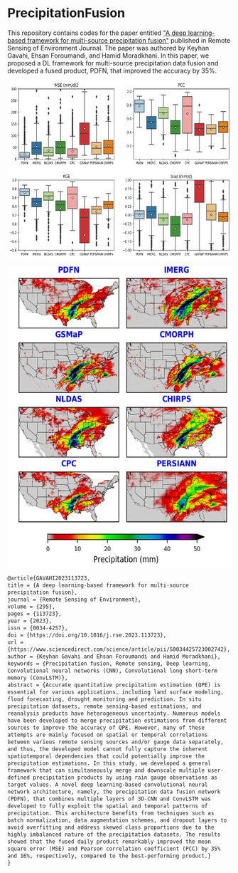 # PrecipitationFusion
 

 This repository contains codes for the paper entitled <a href="https://www.sciencedirect.com/science/article/pii/S0034425723002742?via%3Dihub#f0025)" target="_blank">"A deep learning-based framework for multi-source precipitation fusion"</a> published in Remote Sensing of Environment Journal. The paper was authored by Keyhan Gavahi, Ehsan Foroumandi, and Hamid Moradkhani. In this paper, we proposed a DL framework for multi-source precipitation data fusion and developed a fused product, PDFN, that improved the accuracy by 35%.

<p align="center">
<img src="figures/boxplots.png" width="600" height="400">
</p>


<p align="center">
<img src="figures/20150103_comparison22_rev.png" width="600" height="675">
</p>


```
@article{GAVAHI2023113723,
title = {A deep learning-based framework for multi-source precipitation fusion},
journal = {Remote Sensing of Environment},
volume = {295},
pages = {113723},
year = {2023},
issn = {0034-4257},
doi = {https://doi.org/10.1016/j.rse.2023.113723},
url = {https://www.sciencedirect.com/science/article/pii/S0034425723002742},
author = {Keyhan Gavahi and Ehsan Foroumandi and Hamid Moradkhani},
keywords = {Precipitation fusion, Remote sensing, Deep learning, Convolutional neural networks (CNN), Convolutional long short-term memory (ConvLSTM)},
abstract = {Accurate quantitative precipitation estimation (QPE) is essential for various applications, including land surface modeling, flood forecasting, drought monitoring and prediction. In situ precipitation datasets, remote sensing-based estimations, and reanalysis products have heterogeneous uncertainty. Numerous models have been developed to merge precipitation estimations from different sources to improve the accuracy of QPE. However, many of these attempts are mainly focused on spatial or temporal correlations between various remote sensing sources and/or gauge data separately, and thus, the developed model cannot fully capture the inherent spatiotemporal dependencies that could potentially improve the precipitation estimations. In this study, we developed a general framework that can simultaneously merge and downscale multiple user-defined precipitation products by using rain gauge observations as target values. A novel deep learning-based convolutional neural network architecture, namely, the precipitation data fusion network (PDFN), that combines multiple layers of 3D-CNN and ConvLSTM was developed to fully exploit the spatial and temporal patterns of precipitation. This architecture benefits from techniques such as batch normalization, data augmentation schemes, and dropout layers to avoid overfitting and address skewed class proportions due to the highly imbalanced nature of the precipitation datasets. The results showed that the fused daily product remarkably improved the mean square error (MSE) and Pearson correlation coefficient (PCC) by 35% and 16%, respectively, compared to the best-performing product.}
}
```
